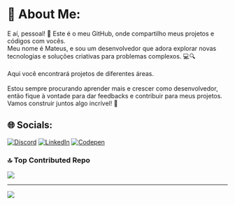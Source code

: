 # 💫 About Me:
E aí, pessoal! 👋 Este é o meu GitHub, onde compartilho meus projetos e códigos com vocês. <br>Meu nome é Mateus, e sou um desenvolvedor que adora explorar novas tecnologias e soluções criativas para problemas complexos. 💻🔍<br><br> Aqui você encontrará projetos de diferentes áreas.<br><br>Estou sempre procurando aprender mais e crescer como desenvolvedor, <br>então fique à vontade para dar feedbacks e contribuir para meus projetos. <br>Vamos construir juntos algo incrível! 🚀


## 🌐 Socials:
[![Discord](https://img.shields.io/badge/Discord-%237289DA.svg?logo=discord&logoColor=white)](https://discord.gg/technomancer#8791) [![LinkedIn](https://img.shields.io/badge/LinkedIn-%230077B5.svg?logo=linkedin&logoColor=white)](https://linkedin.com/in/https://www.linkedin.com/in/mateus-arce/) 
[![Codepen](https://img.shields.io/badge/Codepen-000000?style=for-the-badge&logo=codepen&logoColor=white)](https://codepen.io/mateusarcedev) 



### 🔝 Top Contributed Repo
![](https://github-contributor-stats.vercel.app/api?username=mateusarcedev&limit=5&theme=dark&combine_all_yearly_contributions=true)

---
[![](https://visitcount.itsvg.in/api?id=mateusarcedev&icon=2&color=12)](https://visitcount.itsvg.in)

<!-- Proudly created with GPRM ( https://gprm.itsvg.in ) -->
